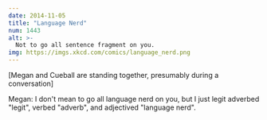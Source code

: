 ```yaml
---
date: 2014-11-05
title: "Language Nerd"
num: 1443
alt: >-
  Not to go all sentence fragment on you.
img: https://imgs.xkcd.com/comics/language_nerd.png
---
```

[Megan and Cueball are standing together, presumably during a conversation]

Megan: I don't mean to go all language nerd on you, but I just legit adverbed "legit", verbed "adverb", and adjectived "language nerd".